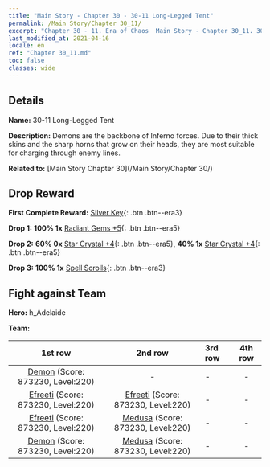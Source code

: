 ```yaml
---
title: "Main Story - Chapter 30 - 30-11 Long-Legged Tent"
permalink: /Main Story/Chapter 30_11/
excerpt: "Chapter 30 - 11. Era of Chaos  Main Story - Chapter 30_11. 30-11 Long-Legged Tent"
last_modified_at: 2021-04-16
locale: en
ref: "Chapter 30_11.md"
toc: false
classes: wide
---
```


## Details

 **Name:** 30-11 Long-Legged Tent

 **Description:** Demons are the backbone of Inferno forces. Due to their thick skins and the sharp horns that grow on their heads, they are most suitable for charging through enemy lines.

 **Related to:** [Main Story Chapter 30](/Main Story/Chapter 30/)

## Drop Reward

 **First Complete Reward:** [Silver Key](/Items/con_693/){: .btn .btn--era3}

 **Drop 1:** **100% 1x** [Radiant Gems +5](/Items/mat_100/){: .btn .btn--era5}

 **Drop 2:** **60% 0x** [Star Crystal +4](/Items/mat_94/){: .btn .btn--era5}, **40% 1x** [Star Crystal +4](/Items/mat_94/){: .btn .btn--era5}

 **Drop 3:** **100% 1x** [Spell Scrolls](/Items/con_694/){: .btn .btn--era3}


## Fight against Team
 **Hero:** h_Adelaide

 **Team:**


  | 1st row | 2nd row | 3rd row | 4th row |
  |:----:|:----:|:----|:----:|
  | [Demon](/units/Demon/) (Score: 873230, Level:220)  | - | - | - |
  | [Efreeti](/units/Efreeti/) (Score: 873230, Level:220)  | [Efreeti](/units/Efreeti/) (Score: 873230, Level:220)  | - | - |
  | [Efreeti](/units/Efreeti/) (Score: 873230, Level:220)  | [Medusa](/units/Medusa/) (Score: 873230, Level:220)  | - | - |
  | [Demon](/units/Demon/) (Score: 873230, Level:220)  | [Medusa](/units/Medusa/) (Score: 873230, Level:220)  | - | - |


